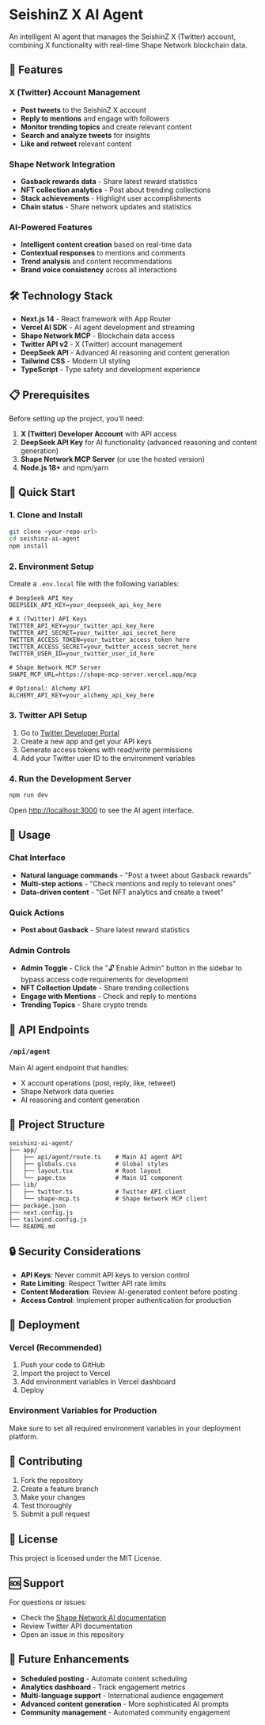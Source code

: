 # SeishinZ X AI Agent

An intelligent AI agent that manages the SeishinZ X (Twitter) account, combining X functionality with real-time Shape Network blockchain data.

## 🚀 Features

### X (Twitter) Account Management
- **Post tweets** to the SeishinZ X account
- **Reply to mentions** and engage with followers
- **Monitor trending topics** and create relevant content
- **Search and analyze tweets** for insights
- **Like and retweet** relevant content

### Shape Network Integration
- **Gasback rewards data** - Share latest reward statistics
- **NFT collection analytics** - Post about trending collections
- **Stack achievements** - Highlight user accomplishments
- **Chain status** - Share network updates and statistics

### AI-Powered Features
- **Intelligent content creation** based on real-time data
- **Contextual responses** to mentions and comments
- **Trend analysis** and content recommendations
- **Brand voice consistency** across all interactions

## 🛠️ Technology Stack

- **Next.js 14** - React framework with App Router
- **Vercel AI SDK** - AI agent development and streaming
- **Shape Network MCP** - Blockchain data access
- **Twitter API v2** - X (Twitter) account management
- **DeepSeek API** - Advanced AI reasoning and content generation
- **Tailwind CSS** - Modern UI styling
- **TypeScript** - Type safety and development experience

## 📋 Prerequisites

Before setting up the project, you'll need:

1. **X (Twitter) Developer Account** with API access
2. **DeepSeek API Key** for AI functionality (advanced reasoning and content generation)
3. **Shape Network MCP Server** (or use the hosted version)
4. **Node.js 18+** and npm/yarn

## 🚀 Quick Start

### 1. Clone and Install

```bash
git clone <your-repo-url>
cd seishinz-ai-agent
npm install
```

### 2. Environment Setup

Create a `.env.local` file with the following variables:

```env
# DeepSeek API Key
DEEPSEEK_API_KEY=your_deepseek_api_key_here

# X (Twitter) API Keys
TWITTER_API_KEY=your_twitter_api_key_here
TWITTER_API_SECRET=your_twitter_api_secret_here
TWITTER_ACCESS_TOKEN=your_twitter_access_token_here
TWITTER_ACCESS_SECRET=your_twitter_access_secret_here
TWITTER_USER_ID=your_twitter_user_id_here

# Shape Network MCP Server
SHAPE_MCP_URL=https://shape-mcp-server.vercel.app/mcp

# Optional: Alchemy API
ALCHEMY_API_KEY=your_alchemy_api_key_here
```

### 3. Twitter API Setup

1. Go to [Twitter Developer Portal](https://developer.twitter.com/)
2. Create a new app and get your API keys
3. Generate access tokens with read/write permissions
4. Add your Twitter user ID to the environment variables

### 4. Run the Development Server

```bash
npm run dev
```

Open [http://localhost:3000](http://localhost:3000) to see the AI agent interface.

## 🎯 Usage

### Chat Interface
- **Natural language commands** - "Post a tweet about Gasback rewards"
- **Multi-step actions** - "Check mentions and reply to relevant ones"
- **Data-driven content** - "Get NFT analytics and create a tweet"

### Quick Actions
- **Post about Gasback** - Share latest reward statistics

### Admin Controls
- **Admin Toggle** - Click the "🔓 Enable Admin" button in the sidebar to bypass access code requirements for development
- **NFT Collection Update** - Share trending collections
- **Engage with Mentions** - Check and reply to mentions
- **Trending Topics** - Share crypto trends

## 🔧 API Endpoints

### `/api/agent`
Main AI agent endpoint that handles:
- X account operations (post, reply, like, retweet)
- Shape Network data queries
- AI reasoning and content generation

## 📁 Project Structure

```
seishinz-ai-agent/
├── app/
│   ├── api/agent/route.ts    # Main AI agent API
│   ├── globals.css           # Global styles
│   ├── layout.tsx            # Root layout
│   └── page.tsx              # Main UI component
├── lib/
│   ├── twitter.ts            # Twitter API client
│   └── shape-mcp.ts          # Shape Network MCP client
├── package.json
├── next.config.js
├── tailwind.config.js
└── README.md
```

## 🔒 Security Considerations

- **API Keys**: Never commit API keys to version control
- **Rate Limiting**: Respect Twitter API rate limits
- **Content Moderation**: Review AI-generated content before posting
- **Access Control**: Implement proper authentication for production

## 🚀 Deployment

### Vercel (Recommended)

1. Push your code to GitHub
2. Import the project to Vercel
3. Add environment variables in Vercel dashboard
4. Deploy

### Environment Variables for Production

Make sure to set all required environment variables in your deployment platform.

## 🤝 Contributing

1. Fork the repository
2. Create a feature branch
3. Make your changes
4. Test thoroughly
5. Submit a pull request

## 📄 License

This project is licensed under the MIT License.

## 🆘 Support

For questions or issues:
- Check the [Shape Network AI documentation](https://docs.shape.network/building-on-shape/ai)
- Review Twitter API documentation
- Open an issue in this repository

## 🔮 Future Enhancements

- **Scheduled posting** - Automate content scheduling
- **Analytics dashboard** - Track engagement metrics
- **Multi-language support** - International audience engagement
- **Advanced content generation** - More sophisticated AI prompts
- **Community management** - Automated community engagement 